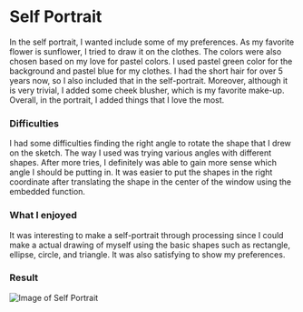 # Self Portrait

In the self portrait, I wanted include some of my preferences. As my favorite flower is sunflower, I tried to draw it on the clothes. The colors were also chosen based on my love for pastel colors. I used pastel green color for the background and pastel blue for my clothes. I had the short hair for over 5 years now, so I also included that in the self-portrait. Moreover, although it is very trivial, I added some cheek blusher, which is my favorite make-up. Overall, in the portrait, I added things that I love the most. 

### Difficulties ###
I had some difficulties finding the right angle to rotate the shape that I drew on the sketch. The way I used was trying various angles with different shapes. After more tries, I definitely was able to gain more sense which angle I should be putting in. It was easier to put the shapes in the right coordinate after translating the shape in the center of the window using the embedded function.

### What I enjoyed ###
It was interesting to make a self-portrait through processing since I could make a actual drawing of myself using the basic shapes such as rectangle, ellipse, circle, and triangle. It was also satisfying to show my preferences.

### Result ###
![Image of Self Portrait](https://github.com/nakyeongahn/IntrotoIM/blob/main/January_26/self_portrait.png)
